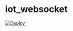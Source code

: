 # iot_websocket

<a href="https://heroku.com/deploy?template=https://github.com/diprajpatra/iot_websocket.git">
  <img src="https://www.herokucdn.com/deploy/button.svg" alt="Deploy">
</a>
